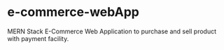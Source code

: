 # e-commerce-webApp
MERN Stack E-Commerce Web Application to purchase and sell product with payment facility.
